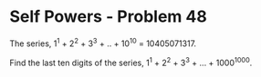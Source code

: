 # Self Powers - Problem 48

The series, 1<sup>1</sup> + 2<sup>2</sup> + 3<sup>3</sup> + .. + 10<sup>10</sup> = 10405071317.

Find the last ten digits of the series, 1<sup>1</sup> + 2<sup>2</sup> + 3<sup>3</sup> + ... + 1000<sup>1000</sup>.
